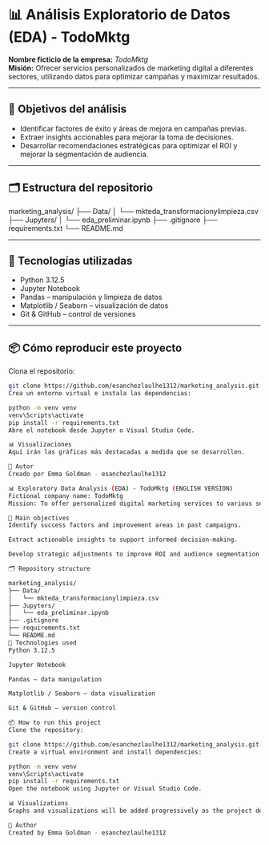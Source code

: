 # 📊 Análisis Exploratorio de Datos (EDA) - TodoMktg

**Nombre ficticio de la empresa:** *TodoMktg*  
**Misión:** Ofrecer servicios personalizados de marketing digital a diferentes sectores, utilizando datos para optimizar campañas y maximizar resultados.

---

## 🎯 Objetivos del análisis

- Identificar factores de éxito y áreas de mejora en campañas previas.
- Extraer insights accionables para mejorar la toma de decisiones.
- Desarrollar recomendaciones estratégicas para optimizar el ROI y mejorar la segmentación de audiencia.

---

## 🗂️ Estructura del repositorio

marketing_analysis/ ├── Data/ │ └── mkteda_transformacionylimpieza.csv ├── Jupyters/ │ └── eda_preliminar.ipynb ├── .gitignore ├── requirements.txt └── README.md

---

## 🧰 Tecnologías utilizadas

- Python 3.12.5
- Jupyter Notebook
- Pandas – manipulación y limpieza de datos
- Matplotlib / Seaborn – visualización de datos
- Git & GitHub – control de versiones

---

## 📦 Cómo reproducir este proyecto

Clona el repositorio:
   ```bash
   git clone https://github.com/esanchezlaulhe1312/marketing_analysis.git
Crea un entorno virtual e instala las dependencias:

python -m venv venv
venv\Scripts\activate
pip install -r requirements.txt
Abre el notebook desde Jupyter o Visual Studio Code.

📊 Visualizaciones
Aquí irán las gráficas más destacadas a medida que se desarrollen.

🤖 Autor
Creado por Emma Goldman - esanchezlaulhe1312

📊 Exploratory Data Analysis (EDA) - TodoMktg (ENGLISH VERSION)
Fictional company name: TodoMktg
Mission: To offer personalized digital marketing services to various sectors, using data to optimize campaigns and maximize results.

🎯 Main objectives
Identify success factors and improvement areas in past campaigns.

Extract actionable insights to support informed decision-making.

Develop strategic adjustments to improve ROI and audience segmentation.

🗂️ Repository structure

marketing_analysis/
├── Data/
│   └── mkteda_transformacionylimpieza.csv
├── Jupyters/
│   └── eda_preliminar.ipynb
├── .gitignore
├── requirements.txt
└── README.md
🧰 Technologies used
Python 3.12.5

Jupyter Notebook

Pandas – data manipulation

Matplotlib / Seaborn – data visualization

Git & GitHub – version control

📦 How to run this project
Clone the repository:

git clone https://github.com/esanchezlaulhe1312/marketing_analysis.git
Create a virtual environment and install dependencies:

python -m venv venv
venv\Scripts\activate
pip install -r requirements.txt
Open the notebook using Jupyter or Visual Studio Code.

📊 Visualizations
Graphs and visualizations will be added progressively as the project develops.

🤖 Author
Created by Emma Goldman - esanchezlaulhe1312
